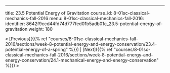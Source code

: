 ---
title: 23.5 Potential Energy of Gravitation
course_id: 8-01sc-classical-mechanics-fall-2016
menu:
  8-01sc-classical-mechanics-fall-2016:
    identifier: 8642f9ccd44fd74d777fed01b5adb01c_23.5-potential-energy-of-gravitation
    weight: 180

« [Previous]({{% ref "courses/8-01sc-classical-mechanics-fall-2016/sections/week-8-potential-energy-and-energy-conservation/23.4-potential-energy-of-a-spring" %}}) | [Next]({{% ref "courses/8-01sc-classical-mechanics-fall-2016/sections/week-8-potential-energy-and-energy-conservation/24.1-mechanical-energy-and-energy-conservation" %}}) »